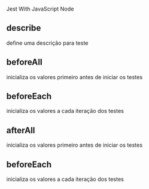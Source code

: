 Jest With JavaScript Node


## describe
define uma descrição para teste

## beforeAll
inicializa os valores primeiro antes de iniciar os testes

## beforeEach
inicializa os valores a cada iteração dos testes

## afterAll
inicializa os valores primeiro antes de iniciar os testes

## beforeEach
inicializa os valores a cada iteração dos testes